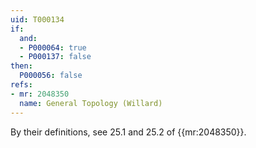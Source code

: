 ```yaml
---
uid: T000134
if:
  and:
  - P000064: true
  - P000137: false
then:
  P000056: false
refs:
- mr: 2048350
  name: General Topology (Willard)
---
```


By their definitions, see 25.1 and 25.2 of {{mr:2048350}}.
